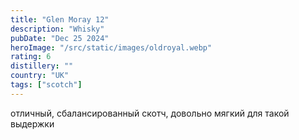 ```yaml
---
title: "Glen Moray 12"
description: "Whisky"
pubDate: "Dec 25 2024"
heroImage: "/src/static/images/oldroyal.webp"
rating: 6
distillery: ""
country: "UK"
tags: ["scotch"]
---
```


отличный, сбалансированный скотч, довольно мягкий для такой выдержки
